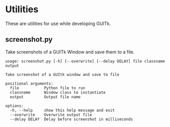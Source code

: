 # Utilities

These are utilities for use while developing GUITk.

## screenshot.py

Take screenshots of a GUITk Window and save them to a file.

```
usage: screenshot.py [-h] [--overwrite] [--delay DELAY] file classname output

Take screenshot of a GUItk window and save to file

positional arguments:
  file           Python file to run
  classname      Window class to instantiate
  output         Output file name

options:
  -h, --help     show this help message and exit
  --overwrite    Overwrite output file
  --delay DELAY  Delay before screenshot in milliseconds
```